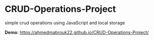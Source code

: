 # CRUD-Operations-Project
simple crud operations using JavaScript and local storage

**Demo**: https://ahmedmabrouk22.github.io/CRUD-Operations-Project/

